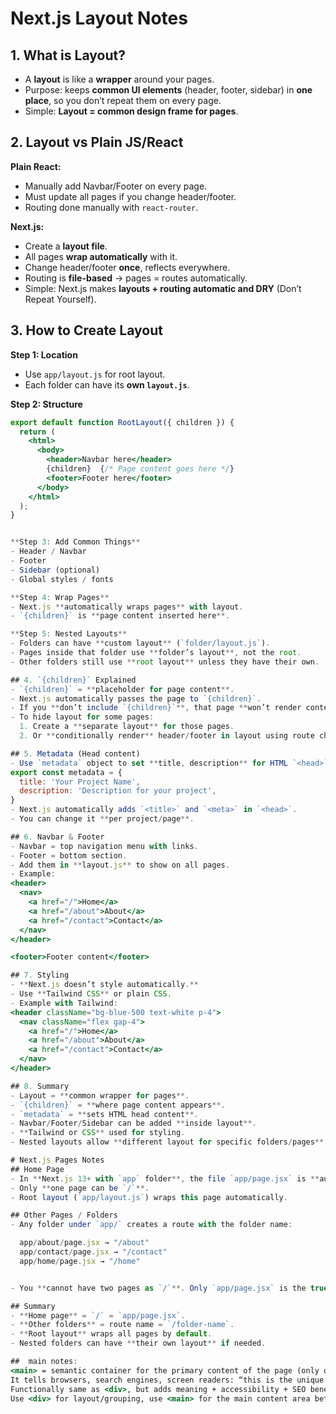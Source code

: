 # Next.js Layout Notes

## 1. What is Layout?
- A **layout** is like a **wrapper** around your pages.
- Purpose: keeps **common UI elements** (header, footer, sidebar) in **one place**, so you don’t repeat them on every page.
- Simple: **Layout = common design frame for pages**.

## 2. Layout vs Plain JS/React
**Plain React:**
- Manually add Navbar/Footer on every page.
- Must update all pages if you change header/footer.
- Routing done manually with `react-router`.

**Next.js:**
- Create a **layout file**.
- All pages **wrap automatically** with it.
- Change header/footer **once**, reflects everywhere.
- Routing is **file-based** → pages = routes automatically.
- Simple: Next.js makes **layouts + routing automatic and DRY** (Don’t Repeat Yourself).

## 3. How to Create Layout
**Step 1: Location**
- Use `app/layout.js` for root layout.
- Each folder can have its **own `layout.js`**.

**Step 2: Structure**
```jsx
export default function RootLayout({ children }) {
  return (
    <html>
      <body>
        <header>Navbar here</header>
        {children}  {/* Page content goes here */}
        <footer>Footer here</footer>
      </body>
    </html>
  );
}


**Step 3: Add Common Things**
- Header / Navbar
- Footer
- Sidebar (optional)
- Global styles / fonts

**Step 4: Wrap Pages**
- Next.js **automatically wraps pages** with layout.
- `{children}` is **page content inserted here**.

**Step 5: Nested Layouts**
- Folders can have **custom layout** (`folder/layout.js`).
- Pages inside that folder use **folder’s layout**, not the root.
- Other folders still use **root layout** unless they have their own.

## 4. `{children}` Explained
- `{children}` = **placeholder for page content**.  
- Next.js automatically passes the page to `{children}`.  
- If you **don’t include `{children}`**, that page **won’t render content**.  
- To hide layout for some pages:
  1. Create a **separate layout** for those pages.
  2. Or **conditionally render** header/footer in layout using route check.

## 5. Metadata (Head content)
- Use `metadata` object to set **title, description** for HTML `<head>`.
export const metadata = {
  title: 'Your Project Name',
  description: 'Description for your project',
}
- Next.js automatically adds `<title>` and `<meta>` in `<head>`.
- You can change it **per project/page**.

## 6. Navbar & Footer
- Navbar = top navigation menu with links.
- Footer = bottom section.
- Add them in **layout.js** to show on all pages.
- Example:
<header>
  <nav>
    <a href="/">Home</a>
    <a href="/about">About</a>
    <a href="/contact">Contact</a>
  </nav>
</header>

<footer>Footer content</footer>

## 7. Styling
- **Next.js doesn’t style automatically.**
- Use **Tailwind CSS** or plain CSS.
- Example with Tailwind:
<header className="bg-blue-500 text-white p-4">
  <nav className="flex gap-4">
    <a href="/">Home</a>
    <a href="/about">About</a>
    <a href="/contact">Contact</a>
  </nav>
</header>

## 8. Summary
- Layout = **common wrapper for pages**.
- `{children}` = **where page content appears**.
- `metadata` = **sets HTML head content**.
- Navbar/Footer/Sidebar can be added **inside layout**.
- **Tailwind or CSS** used for styling.  
- Nested layouts allow **different layout for specific folders/pages**.

# Next.js Pages Notes
## Home Page
- In **Next.js 13+ with `app` folder**, the file `app/page.jsx` is **automatically   the home page (`/`)**.
- Only **one page can be `/`**.
- Root layout (`app/layout.js`) wraps this page automatically.

## Other Pages / Folders
- Any folder under `app/` creates a route with the folder name:

  app/about/page.jsx → "/about"
  app/contact/page.jsx → "/contact"
  app/home/page.jsx → "/home"


- You **cannot have two pages as `/`**. Only `app/page.jsx` is the true home.

## Summary
- **Home page** = `/` = `app/page.jsx`.
- **Other folders** = route name = `/folder-name`.
- **Root layout** wraps all pages by default.
- Nested folders can have **their own layout** if needed.

##  main notes: 
<main> = semantic container for the primary content of the page (only one per page).
It tells browsers, search engines, screen readers: “this is the unique content.”
Functionally same as <div>, but adds meaning + accessibility + SEO benefits.
Use <div> for layout/grouping, use <main> for the main content area between header & footer.